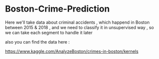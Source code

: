 # Boston-Crime-Prediction
Here we'll take data about criminal accidents , which happend in Boston between 2015 & 2018 , and we need to classify it in unsupervised way , so we can take each segment to handle it later

also you can find the data here :

https://www.kaggle.com/AnalyzeBoston/crimes-in-boston/kernels


